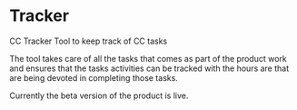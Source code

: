 # Tracker
CC Tracker Tool to keep track of CC tasks


The tool takes care of all the tasks that comes as part of the product work and ensures that the tasks activities can be tracked with
the hours are that are being devoted in completing those tasks.


Currently the beta version of the product is live.
